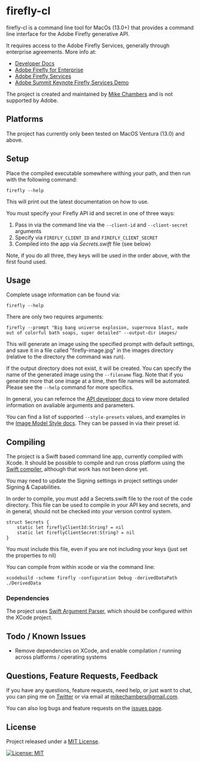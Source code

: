 # firefly-cl

firefly-cl is a command line tool for MacOs (13.0+) that provides a command line interface for the Adobe Firefly generative API.

It requires access to the Adobe Firefly Services, generally through enterprise agreements. More info at:

-   [Developer Docs](https://developer.adobe.com/firefly-services/docs/firefly-api/)
-   [Adobe Firefly for Enterprise](https://www.adobe.com/creativecloud/business/enterprise/firefly.html)
-   [Adobe Firefly Services](https://developer.adobe.com/firefly-services/)
-   [Adobe Summit Keynote Firefly Services Demo](https://youtu.be/zCWlX9flim0?t=2399)

The project is created and maintained by [Mike Chambers](https://www.mikechambers.com) and is not supported by Adobe.

## Platforms

The project has currently only been tested on MacOS Ventura (13.0) and above.

## Setup

Place the compiled executable somewhere withing your path, and then run with the following command:

```
firefly --help
```

This will print out the latest documentation on how to use.

You must specify your Firefly API id and secret in one of three ways:

1. Pass in via the command line via the `--client-id` and `--client-secret` arguments
2. Specify via `FIREFLY_CLIENT_ID` and `FIREFLY_CLIENT_SECRET`
3. Compiled into the app via _Secrets.swift_ file (see below)

Note, if you do all three, they keys will be used in the order above, with the first found used.

## Usage

Complete usage information can be found via:

```
firefly --help
```

There are only two requires arguments:

```
firefly --prompt "Big bang universe explosion, supernova blast, made out of colorful bath soaps, super detailed" --output-dir images/
```

This will generate an image using the specified prompt with default settings, and save it in a file called "firefly-image.jpg" in the images directory (relative to the directory the command was run).

If the output directory does not exist, it will be created. You can specify the name of the generated image using the `--filename` flag. Note that if you generate more that one image at a time, then file names will be automated. Please see the `--help` command for more specifics.

In general, you can refernce the [API developer docs](https://developer.adobe.com/firefly-services/docs/firefly-api/guides/api/image_generation/) to view more detailed information on avaliable arguments and parameters.

You can find a list of supported `--style-presets` values, and examples in the [Image Model Style docs](https://developer.adobe.com/firefly-services/docs/firefly-api/guides/concepts/styles/). They can be passed in via their preset id.

## Compiling

The project is a Swift based command line app, currently compiled with Xcode. It should be possible to compile and run cross platform using the [Swift compiler](https://www.swift.org/), although that work has not been done yet.

You may need to update the Signing settings in project settings under Signing & Capabilities.

In order to compile, you must add a Secrets.swift file to the root of the code directory. This file can be used to compile in your API key and secrets, and in general, should not be checked into your version control system.

```
struct Secrets {
	static let fireflyClientId:String? = nil
	static let fireflyClientSecret:String? = nil
}
```

You must include this file, even if you are not including your keys (just set the properties to nil)

You can compile from within xcode or via the command line:

```
xcodebuild -scheme firefly -configuration Debug -derivedDataPath ./DerivedData
```

### Dependencies

The project uses [Swift Argument Parser](https://github.com/apple/swift-argument-parser), which should be configured within the XCode project.

## Todo / Known Issues

-   Remove dependencies on XCode, and enable compilation / running across platforms / operating systems

## Questions, Feature Requests, Feedback

If you have any questions, feature requests, need help, or just want to chat, you can ping me on [Twitter](https://twitter.com/mesh) or via email at [mikechambers@gmail.com](mailto:mikechambers@gmail.com).

You can also log bugs and feature requests on the [issues page](https://github.com/mikechambers/firefly-cl/issues).

## License

Project released under a [MIT License](LICENSE.md).

[![License: MIT](https://img.shields.io/badge/License-MIT-orange.svg)](LICENSE.md)
